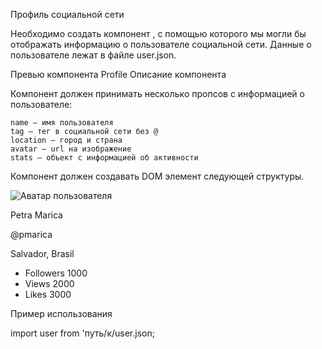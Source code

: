 Профиль социальной сети

Необходимо создать компонент <Profile>, с помощью которого мы могли бы
отображать информацию о пользователе социальной сети. Данные о пользователе
лежат в файле user.json.

Превью компонента Profile Описание компонента

Компонент должен принимать несколько пропсов с информацией о пользователе:

    name — имя пользователя
    tag — тег в социальной сети без @
    location — город и страна
    avatar — url на изображение
    stats — объект с информацией об активности

Компонент должен создавать DOM элемент следующей структуры.

<div class="profile">
  <div class="description">
    <img
      src="https://www.flaticon.com/svg/static/icons/svg/3135/3135715.svg"
      alt="Аватар пользователя"
      class="avatar"
    />
    <p class="name">Petra Marica</p>
    <p class="tag">@pmarica</p>
    <p class="location">Salvador, Brasil</p>
  </div>

  <ul class="stats">
    <li>
      <span class="label">Followers</span>
      <span class="quantity">1000</span>
    </li>
    <li>
      <span class="label">Views</span>
      <span class="quantity">2000</span>
    </li>
    <li>
      <span class="label">Likes</span>
      <span class="quantity">3000</span>
    </li>
  </ul>
</div>

Пример использования

import user from 'путь/к/user.json;

<Profile
  name={user.name}
  tag={user.tag}
  location={user.location}
  avatar={user.avatar}
  stats={user.stats}
/>
